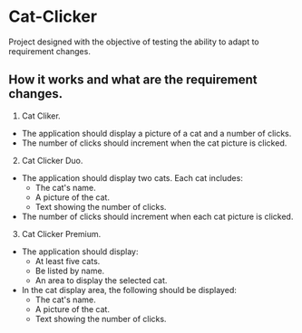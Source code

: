 # Cat-Clicker
Project designed with the objective of testing the ability to adapt to requirement changes.

<!-- ![Screenshot](catClickerScreenshot.jpg) -->

## How it works and what are the requirement changes.
1. Cat Cliker.
  - The application should display a picture of a cat and a number of clicks.
  - The number of clicks should increment when the cat picture is clicked.
2. Cat Clicker Duo.
  - The application should display two cats. Each cat includes: 
    * The cat's name.
    * A picture of the cat.
    * Text showing the number of clicks.
  - The number of clicks should increment when each cat picture is clicked.
3. Cat Clicker Premium.
  - The application should display: 
    * At least five cats.
    * Be listed by name.
    * An area to display the selected cat.
  - In the cat display area, the following should be displayed:
    * The cat's name.
    * A picture of the cat.
    * Text showing the number of clicks.


